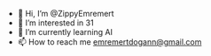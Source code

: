 - 👋 Hi, I’m @ZippyEmremert
- 👀 I’m interested in 31
- 🌱 I’m currently learning AI
- 📫 How to reach me emremertdogann@gmail.com
